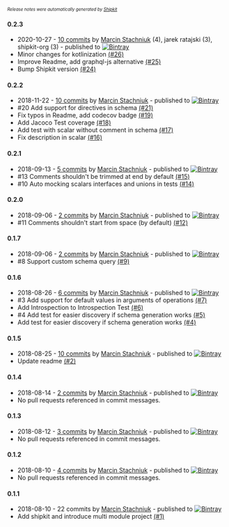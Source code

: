 <sup><sup>*Release notes were automatically generated by [Shipkit](http://shipkit.org/)*</sup></sup>

#### 0.2.3
 - 2020-10-27 - [10 commits](https://github.com/mstachniuk/graphql-schema-from-introspection-generator/compare/v0.2.2...v0.2.3) by [Marcin Stachniuk](https://github.com/mstachniuk) (4), jarek ratajski (3), shipkit-org (3) - published to [![Bintray](https://img.shields.io/badge/Bintray-0.2.3-green.svg)](https://bintray.com/mstachniuk/mstachniuk-maven-repo/maven/0.2.3)
 - Minor changes for kotlinization [(#26)](https://github.com/mstachniuk/graphql-schema-from-introspection-generator/pull/26)
 - Improve Readme, add graphql-js alternative [(#25)](https://github.com/mstachniuk/graphql-schema-from-introspection-generator/pull/25)
 - Bump Shipkit version [(#24)](https://github.com/mstachniuk/graphql-schema-from-introspection-generator/pull/24)

#### 0.2.2
 - 2018-11-22 - [10 commits](https://github.com/mstachniuk/graphql-schema-from-introspection-generator/compare/v0.2.1...v0.2.2) by [Marcin Stachniuk](https://github.com/mstachniuk) - published to [![Bintray](https://img.shields.io/badge/Bintray-0.2.2-green.svg)](https://bintray.com/mstachniuk/mstachniuk-maven-repo/maven/0.2.2)
 - #20 Add support for directives in schema [(#21)](https://github.com/mstachniuk/graphql-schema-from-introspection-generator/pull/21)
 - Fix typos in Readme, add codecov badge [(#19)](https://github.com/mstachniuk/graphql-schema-from-introspection-generator/pull/19)
 - Add Jacoco Test coverage [(#18)](https://github.com/mstachniuk/graphql-schema-from-introspection-generator/pull/18)
 - Add test with scalar without comment in schema [(#17)](https://github.com/mstachniuk/graphql-schema-from-introspection-generator/pull/17)
 - Fix description in scalar [(#16)](https://github.com/mstachniuk/graphql-schema-from-introspection-generator/pull/16)

#### 0.2.1
 - 2018-09-13 - [5 commits](https://github.com/mstachniuk/graphql-schema-from-introspection-generator/compare/v0.2.0...v0.2.1) by [Marcin Stachniuk](https://github.com/mstachniuk) - published to [![Bintray](https://img.shields.io/badge/Bintray-0.2.1-green.svg)](https://bintray.com/mstachniuk/mstachniuk-maven-repo/maven/0.2.1)
 - #13 Comments shouldn't be trimmed at end by default [(#15)](https://github.com/mstachniuk/graphql-schema-from-introspection-generator/pull/15)
 - #10 Auto mocking scalars interfaces and unions in tests [(#14)](https://github.com/mstachniuk/graphql-schema-from-introspection-generator/pull/14)

#### 0.2.0
 - 2018-09-06 - [2 commits](https://github.com/mstachniuk/graphql-schema-from-introspection-generator/compare/v0.1.7...v0.2.0) by [Marcin Stachniuk](https://github.com/mstachniuk) - published to [![Bintray](https://img.shields.io/badge/Bintray-0.2.0-green.svg)](https://bintray.com/mstachniuk/mstachniuk-maven-repo/maven/0.2.0)
 - #11 Comments shouldn't start from space (by default) [(#12)](https://github.com/mstachniuk/graphql-schema-from-introspection-generator/pull/12)

#### 0.1.7
 - 2018-09-06 - [2 commits](https://github.com/mstachniuk/graphql-schema-from-introspection-generator/compare/v0.1.6...v0.1.7) by [Marcin Stachniuk](https://github.com/mstachniuk) - published to [![Bintray](https://img.shields.io/badge/Bintray-0.1.7-green.svg)](https://bintray.com/mstachniuk/mstachniuk-maven-repo/maven/0.1.7)
 - #8 Support custom schema query [(#9)](https://github.com/mstachniuk/graphql-schema-from-introspection-generator/pull/9)

#### 0.1.6
 - 2018-08-26 - [6 commits](https://github.com/mstachniuk/graphql-schema-from-introspection-generator/compare/v0.1.5...v0.1.6) by [Marcin Stachniuk](https://github.com/mstachniuk) - published to [![Bintray](https://img.shields.io/badge/Bintray-0.1.6-green.svg)](https://bintray.com/mstachniuk/mstachniuk-maven-repo/maven/0.1.6)
 - #3 Add support for default values in arguments of operations [(#7)](https://github.com/mstachniuk/graphql-schema-from-introspection-generator/pull/7)
 - Add Introspection to Introspection Test [(#6)](https://github.com/mstachniuk/graphql-schema-from-introspection-generator/pull/6)
 - #4 Add test for easier discovery if schema generation works [(#5)](https://github.com/mstachniuk/graphql-schema-from-introspection-generator/pull/5)
 - Add test for easier discovery if schema generation works [(#4)](https://github.com/mstachniuk/graphql-schema-from-introspection-generator/issues/4)

#### 0.1.5
 - 2018-08-25 - [10 commits](https://github.com/mstachniuk/graphql-schema-from-introspection-generator/compare/v0.1.4...v0.1.5) by [Marcin Stachniuk](https://github.com/mstachniuk) - published to [![Bintray](https://img.shields.io/badge/Bintray-0.1.5-green.svg)](https://bintray.com/mstachniuk/mstachniuk-maven-repo/maven/0.1.5)
 - Update readme [(#2)](https://github.com/mstachniuk/graphql-schema-from-introspection-generator/pull/2)

#### 0.1.4
 - 2018-08-14 - [2 commits](https://github.com/mstachniuk/graphql-schema-from-introspection-generator/compare/v0.1.3...v0.1.4) by [Marcin Stachniuk](https://github.com/mstachniuk) - published to [![Bintray](https://img.shields.io/badge/Bintray-0.1.4-green.svg)](https://bintray.com/mstachniuk/mstachniuk-maven-repo/maven/0.1.4)
 - No pull requests referenced in commit messages.

#### 0.1.3
 - 2018-08-12 - [3 commits](https://github.com/mstachniuk/graphql-schema-from-introspection-generator/compare/v0.1.2...v0.1.3) by [Marcin Stachniuk](https://github.com/mstachniuk) - published to [![Bintray](https://img.shields.io/badge/Bintray-0.1.3-green.svg)](https://bintray.com/mstachniuk/mstachniuk-maven-repo/maven/0.1.3)
 - No pull requests referenced in commit messages.

#### 0.1.2
 - 2018-08-10 - [4 commits](https://github.com/mstachniuk/graphql-schema-from-introspection-generator/compare/v0.1.1...v0.1.2) by [Marcin Stachniuk](https://github.com/mstachniuk) - published to [![Bintray](https://img.shields.io/badge/Bintray-0.1.2-green.svg)](https://bintray.com/mstachniuk/mstachniuk-maven-repo/maven/0.1.2)
 - No pull requests referenced in commit messages.

#### 0.1.1
 - 2018-08-10 - 22 commits by [Marcin Stachniuk](https://github.com/mstachniuk) - published to [![Bintray](https://img.shields.io/badge/Bintray-0.1.1-green.svg)](https://bintray.com/mstachniuk/mstachniuk-maven-repo/maven/0.1.1)
 - Add shipkit and introduce multi module project [(#1)](https://github.com/mstachniuk/graphql-schema-from-introspection-generator/pull/1)

